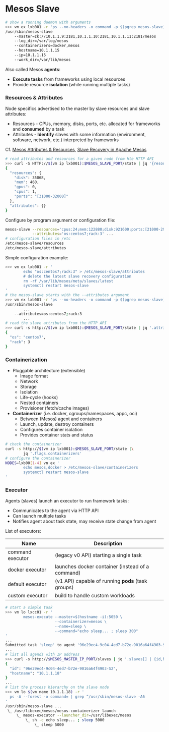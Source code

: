 # Mesos Slave

```bash
# show a running daemon with arguments
>>> vm ex lxb001 -r 'ps --no-headers -o command -p $(pgrep mesos-slave) | sed "s/ /\n\t/g"'
/usr/sbin/mesos-slave
	--master=zk://10.1.1.9:2181,10.1.1.10:2181,10.1.1.11:2181/mesos
	--log_dir=/var/log/mesos
	--containerizers=docker,mesos
	--hostname=10.1.1.15
	--ip=10.1.1.15
	--work_dir=/var/lib/mesos
```

Also called Mesos **agents**:

* **Execute tasks** from frameworks using local resources
* Provide resource **isolation** (while running multiple tasks)

### Resources & Attributes

Node specifics advertised to the master by slave resources and slave attributes:

* Resources - CPUs, memory, disks, ports, etc. allocated for frameworks and **consumed** by a task
* Attributes - **Identify** slaves with some information (environment, software, network, etc.) interpreted by frameworks

Cf. [Mesos Attributes & Resources][1], [Slave Recovery in Apache Mesos][2]

```bash
# read attributes and resources for a given node from hte HTTP API 
>>> curl -S HTTP://$(vm ip lxb001):$MESOS_SLAVE_PORT/state | jq '{resources,attributes}'
{
  "resources": {
    "disk": 35068,
    "mem": 460,
    "gpus": 0,
    "cpus": 1,
    "ports": "[31000-32000]"
  },
  "attributes": {}
}
```

Configure by program argument or configuration file:

```bash
mesos-slave --resources='cpus:24;mem:122880;disk:921600;ports:[21000-29000]' \
            --attributes='os:centos7;rack:3' ...
# configuration files in /etc
/etc/mesos-slave/resources
/etc/mesos-slave/attributes
```

Simple configuration example:

```bash
>>> vm ex lxb001 -r '
        echo "os:centos7;rack:3" > /etc/mesos-slave/attributes
        # delete the latest slave recovery configuration
        rm -rf /var/lib/mesos/meta/slaves/latest
        systemctl restart mesos-slave
'
# the mesos-slave starts with the --attributes argument
>>> vm ex lxb001 -r 'ps --no-headers -o command -p $(pgrep mesos-slave) | sed "s/ /\n\t/g"'
/usr/sbin/mesos-slave
        ...
	--attributes=os:centos7;rack:3
        ...
# read the slave attributes from the HTTP API
>>> curl -s http://$(vm ip lxb001):$MESOS_SLAVE_PORT/state | jq '.attributes'
{                                                                            
  "os": "centos7",
  "rack": 3
}
```

### Containerization

* Pluggable architecture (extensible)
  - Image format
  - Network
  - Storage
  - Isolation
  - Life-cycle (hooks)
  - Nested containers
  - Provisioner (fetch/cache images)
* **Containerizer** (i.e. docker, cgroups/namespaces, appc, oci)
  - Between (Mesos) agent and containers
  - Launch, update, destroy containers
  - Configures container isolation
  - Provides container stats and status

```bash
# check the containerizer
curl -s http://$(vm ip lxb001):$MESOS_SLAVE_PORT/state |\
        jq '.flags.containerizers'
# configure the containerizer
NODES=lxb00[1-4] vn ex '
        echo mesos,docker > /etc/mesos-slave/containerizers
        systemctl restart mesos-slave
'
```

### Executor

Agents (slaves) launch an executor to run framework tasks:

- Communicates to the agent via HTTP API
- Can launch multiple tasks
- Notifies agent about task state, may receive state change from agent

List of executors:

Name                  | Description
----------------------|--------------------------------------------------------
command executor      | (legacy v0 API) starting a single task
docker executor       | launches docker container (instead of a command)
default executor      | (v1 API) capable of running **pods** (task groups)
custom executor       | build to handle custom workloads

```bash
# start a simple task 
>>> vm lo lxcc01 -r '
        mesos-execute --master=$(hostname -i):5050 \
                      --containerizer=mesos \
                      --name=sleep \
                      --command="echo sleep... ; sleep 300"
'
...
Submitted task 'sleep' to agent '96e29ec4-9c04-4ed7-b72e-9016a64f4903-S2'
...
# list all agends with IP address
>>> curl -s http://$MESOS_MASTER_IP_PORT/slaves | jq '.slaves[] | {id,hostname}'
{
  "id": "96e29ec4-9c04-4ed7-b72e-9016a64f4903-S2",
  "hostname": "10.1.1.18"
}
...
# list the process hierarchy on the slave node
>>> vm lo $(vm name 10.1.1.18) -r '
  ps -A --forest -o command= | grep ^/usr/sbin/mesos-slave -A6
'
/usr/sbin/mesos-slave ...
 \_ /usr/libexec/mesos/mesos-containerizer launch
     \_ mesos-executor --launcher_dir=/usr/libexec/mesos
         \_ sh -c echo sleep... ; sleep 5000
             \_ sleep 5000
```


[1]: https://mesos.apache.org/documentation/attributes-resources/
[2]: https://mesos.apache.org/blog/slave-recovery-in-apache-mesos/
